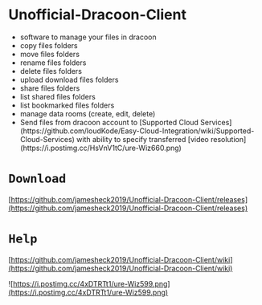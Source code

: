 # Unofficial-Dracoon-Client

<ul>
	<li>software to manage your files in dracoon</li>
	<li>copy files folders</li>
	<li>move files folders</li>
	<li>rename files folders</li>
	<li>delete files folders</li>
	<li>upload download files folders</li>
	<li>share files folders</li>
	<li>list shared files folders</li>
	<li>list bookmarked files folders</li>
	<li>manage data rooms (create, edit, delete)</li>
	<li>Send files from dracoon account to [Supported Cloud Services](https://github.com/loudKode/Easy-Cloud-Integration/wiki/Supported-Cloud-Services) with ability to specify transferred [video resolution](https://i.postimg.cc/HsVnV1tC/ure-Wiz660.png)</li>
</ul>

# `Download`
[https://github.com/jamesheck2019/Unofficial-Dracoon-Client/releases](https://github.com/jamesheck2019/Unofficial-Dracoon-Client/releases)
# `Help`
[https://github.com/jamesheck2019/Unofficial-Dracoon-Client/wiki](https://github.com/jamesheck2019/Unofficial-Dracoon-Client/wiki)

![https://i.postimg.cc/4xDTRTt1/ure-Wiz599.png](https://i.postimg.cc/4xDTRTt1/ure-Wiz599.png)
